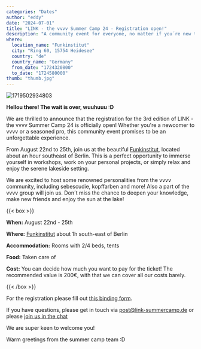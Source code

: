 ```yaml
---
categories: "Dates"
author: "eddy"
date: "2024-07-01"
title: "LINK - the vvvv Summer Camp 24 - Registration open!"
description: "A community event for everyone, no matter if you´re new to vvvv or already a pro."
where:
  location_name: "Funkinstitut"
  city: "Ring 60, 15754 Heidesee"
  country: "de"
  country_name: "Germany"
  from_date: "1724320800"
  to_date: "1724580000"
thumb: "thumb.jpg"
---
```


![1719502934803](image/index/1719502934803.png)

**Hellou there! The wait is over, wuuhuuu :D**

We are thrilled to announce that the registration for the 3rd edition of LINK - the vvvv Summer Camp 24 is officially open! Whether you're a newcomer to vvvv or a seasoned pro, this community event promises to be an unforgettable experience.

From August 22nd to 25th, join us at the beautiful [Funkinstitut](https://www.google.com/maps/place/Funkinstitut/@52.2400775,13.8031136,15.79z/data=!4m7!3m6!1s0x47a823316c0554f9:0xbae1fbf0680531a0!8m2!3d52.2386641!4d13.8155728!15sCg5mdW5rIGluc3RpdHV0ZZIBD2dhdGVkX2NvbW11bml0eeABAA!16s%2Fg%2F11mhg2x5mt?entry=tts), located about an hour southeast of Berlin. This is a perfect opportunity to immerse yourself in workshops, work on your personal projects, or simply relax and enjoy the serene lakeside setting.

We are excited to host some renowned personalities from the vvvv community, including sebescudie, kopffarben and more! Also a part of the vvvv group will join us. Don´t miss the chance to deepen your knowledge, make new friends and enjoy the sun at the lake!

{{< box >}}

**When:** August 22nd - 25th

**Where:** [Funkinstitut](https://www.google.com/maps/place/Funkinstitut/@52.2400775,13.8031136,15.79z/data=!4m7!3m6!1s0x47a823316c0554f9:0xbae1fbf0680531a0!8m2!3d52.2386641!4d13.8155728!15sCg5mdW5rIGluc3RpdHV0ZZIBD2dhdGVkX2NvbW11bml0eeABAA!16s%2Fg%2F11mhg2x5mt?entry=tts) about 1h south-east of Berlin

**Accommodation:** Rooms with 2/4 beds, tents

**Food:** Taken care of

**Cost:** You can decide how much you want to pay for the ticket! The recommended value is 200€, with that we can cover all our costs barely.

{{< /box >}}

For the registration please fill out [this binding form](https://docs.google.com/forms/d/e/1FAIpQLSdQv2IvrPGJSop_l4JMWFQmg2CUOXMyVzy9e0G5veA8Zp_uTw/viewform?usp=sf_link).

If you have questions, please get in touch via [post@link-summercamp.de](mailto:post@link-summercamp.de) or please [join us in the chat](https://matrix.to/#/#link24:matrix.org)

We are super keen to welcome you!

Warm greetings from the summer camp team :D
